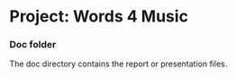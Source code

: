 # Project: Words 4 Music
### Doc folder

The doc directory contains the report or presentation files. 
